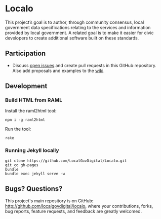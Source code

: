 # Localo

This project’s goal is to author, through community consensus, local government data specifications relating to the services and information provided by local government. A related goal is to make it easier for civic developers to create additional software built on these standards.

## Participation

* Discuss [open issues](https://github.com/localgovdigital/localo/issues) and create pull requests in this GitHub repository. Also add proposals and examples to the [wiki](https://github.com/LocalGovDigital/localo/wiki).

## Development

### Build HTML from RAML

Install the raml2html tool:

    npm i -g raml2html

Run the tool:

    rake

### Running Jekyll locally

    git clone https://github.com/LocalGovDigital/Localo.git
    git co gh-pages
    bundle
    bundle exec jekyll serve -w


## Bugs? Questions?

This project's main repository is on GitHub: http://github.com/localgovdigital/localo, where your contributions, forks, bug reports, feature requests, and feedback are greatly welcomed.

